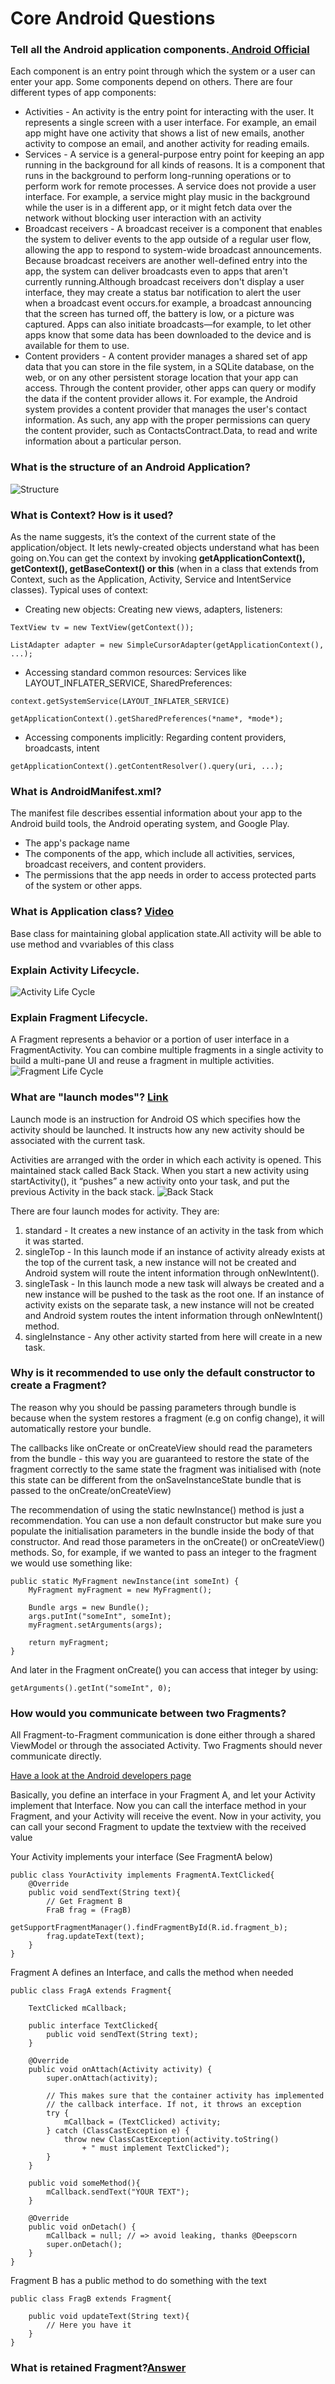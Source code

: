 # Core Android Questions

### Tell all the Android application components.[ Android Official](https://developer.android.com/guide/components/fundamentals#Components)
Each component is an entry point through which the system or a user can enter your app. Some components depend on others.
There are four different types of app components:
* Activities - An activity is the entry point for interacting with the user. It represents a single screen with a user interface. 
For example, an email app might have one activity that shows a list of new emails, another activity to compose an email, and another
activity for reading emails.
* Services - A service is a general-purpose entry point for keeping an app running in the background for all kinds of reasons. 
It is a component that runs in the background to perform long-running operations or to perform work for remote processes. 
A service does not provide a user interface. For example, a service might play music in the background while the user is in a
different app, or it might fetch data over the network without blocking user interaction with an activity
* Broadcast receivers - A broadcast receiver is a component that enables the system to deliver events to the app outside of a regular 
user flow, allowing the app to respond to system-wide broadcast announcements. Because broadcast receivers are another well-defined 
entry into the app, the system can deliver broadcasts even to apps that aren't currently running.Although broadcast receivers don't 
display a user interface, they may create a status bar notification to alert the user when a broadcast event occurs.for example, a 
broadcast announcing that the screen has turned off, the battery is low, or a picture was captured. Apps can also initiate 
broadcasts—for example, to let other apps know that some data has been downloaded to the device and is available for them to use.
* Content providers - A content provider manages a shared set of app data that you can store in the file system, in a SQLite database, 
on the web, or on any other persistent storage location that your app can access. Through the content provider, other apps can query or
modify the data if the content provider allows it. For example, the Android system provides a content provider that manages the user's 
contact information. As such, any app with the proper permissions can query the content provider, such as ContactsContract.Data, to read
and write information about a particular person.

### What is the structure of an Android Application?
![Structure](https://developer.android.com/images/tools/projectview-p1.png)

### What is Context? How is it used?
As the name suggests, it’s the context of the current state of the application/object. It lets newly-created objects understand what has 
been going on.You can get the context by invoking **getApplicationContext(), getContext(), getBaseContext() or this** (when in a class that 
extends from Context, such as the Application, Activity, Service and IntentService classes).
Typical uses of context:
* Creating new objects: Creating new views, adapters, listeners:


`TextView tv = new TextView(getContext());`

`ListAdapter adapter = new SimpleCursorAdapter(getApplicationContext(), ...);`

* Accessing standard common resources: Services like LAYOUT_INFLATER_SERVICE, SharedPreferences:

`context.getSystemService(LAYOUT_INFLATER_SERVICE)`

`getApplicationContext().getSharedPreferences(*name*, *mode*);`

* Accessing components implicitly: Regarding content providers, broadcasts, intent

`getApplicationContext().getContentResolver().query(uri, ...);`

### What is AndroidManifest.xml?
The manifest file describes essential information about your app to the Android build tools, the Android operating system, and Google Play.
* The app's package name
* The components of the app, which include all activities, services, broadcast receivers, and content providers.
* The permissions that the app needs in order to access protected parts of the system or other apps.

### What is Application class? [Video](https://www.youtube.com/watch?v=guzAFDRSpB0)
Base class for maintaining global application state.All activity will be able to use method and vvariables of this class

### Explain Activity Lifecycle.
![Activity Life Cycle](https://developer.android.com/guide/components/images/activity_lifecycle.png)

### Explain Fragment Lifecycle.
A Fragment represents a behavior or a portion of user interface in a FragmentActivity. You can combine multiple fragments
in a single activity to build a multi-pane UI and reuse a fragment in multiple activities. 
![Fragment Life Cycle](https://developer.android.com/images/activity_fragment_lifecycle.png)

### What are "launch modes"? [Link](https://android.jlelse.eu/android-activity-launch-mode-e0df1aa72242)
Launch mode is an instruction for Android OS which specifies how the activity should be launched. It instructs how any new 
activity should be associated with the current task.

Activities are arranged with the order in which each activity is opened. This maintained stack called Back Stack. When you 
start a new activity using startActivity(), it “pushes” a new activity onto your task, and put the previous Activity in the back stack.
![Back Stack](https://cdn-images-1.medium.com/max/1600/1*TpJZEIiD_U6yGc_WmNw0VQ.png)

There are four launch modes for activity. They are:

1. standard -  It creates a new instance of an activity in the task from which it was started.
2. singleTop - In this launch mode if an instance of activity already exists at the top of the
current task, a new instance will not be created and Android system will route the intent information through onNewIntent().
3. singleTask - In this launch mode a new task will always be created and a new instance will be pushed to the task as the root one.
If an instance of activity exists on the separate task, a new instance will not be created and Android system routes the intent 
information through onNewIntent() method.
4. singleInstance -  Any other activity started from here will create in a new task.

### Why is it recommended to use only the default constructor to create a Fragment?
The reason why you should be passing parameters through bundle is because when the system restores a fragment (e.g on config change),
it will automatically restore your bundle.

The callbacks like onCreate or onCreateView should read the parameters from the bundle - this way you are guaranteed to restore the 
state of the fragment correctly to the same state the fragment was initialised with (note this state can be different from the 
onSaveInstanceState bundle that is passed to the onCreate/onCreateView)

The recommendation of using the static newInstance() method is just a recommendation. You can use a non default constructor but make 
sure you populate the initialisation parameters in the bundle inside the body of that constructor. And read those parameters in the 
onCreate() or onCreateView() methods.
So, for example, if we wanted to pass an integer to the fragment we would use something like:

```
public static MyFragment newInstance(int someInt) {
    MyFragment myFragment = new MyFragment();

    Bundle args = new Bundle();
    args.putInt("someInt", someInt);
    myFragment.setArguments(args);

    return myFragment;
}
```
And later in the Fragment onCreate() you can access that integer by using:

`getArguments().getInt("someInt", 0);`

### How would you communicate between two Fragments? 
All Fragment-to-Fragment communication is done either through a shared ViewModel or through the associated Activity. Two Fragments 
should never communicate directly.

[Have a look at the Android developers page](https://developer.android.com/training/basics/fragments/communicating)

Basically, you define an interface in your Fragment A, and let your Activity implement that Interface. Now you can call the interface
method in your Fragment, and your Activity will receive the event. Now in your activity, you can call your second Fragment to update the
textview with the received value

Your Activity implements your interface (See FragmentA below)
```
public class YourActivity implements FragmentA.TextClicked{
    @Override
    public void sendText(String text){
        // Get Fragment B
        FraB frag = (FragB)
            getSupportFragmentManager().findFragmentById(R.id.fragment_b);
        frag.updateText(text);
    }
}
```
Fragment A defines an Interface, and calls the method when needed
```
public class FragA extends Fragment{

    TextClicked mCallback;

    public interface TextClicked{
        public void sendText(String text);
    }

    @Override
    public void onAttach(Activity activity) {
        super.onAttach(activity);

        // This makes sure that the container activity has implemented
        // the callback interface. If not, it throws an exception
        try {
            mCallback = (TextClicked) activity;
        } catch (ClassCastException e) {
            throw new ClassCastException(activity.toString()
                + " must implement TextClicked");
        }
    }

    public void someMethod(){
        mCallback.sendText("YOUR TEXT");
    }

    @Override
    public void onDetach() {
        mCallback = null; // => avoid leaking, thanks @Deepscorn
        super.onDetach();
    }
}
```
Fragment B has a public method to do something with the text
```
public class FragB extends Fragment{

    public void updateText(String text){
        // Here you have it
    }
}
```
### What is retained Fragment?[Answer](https://www.androiddesignpatterns.com/2013/04/retaining-objects-across-config-changes.html)
